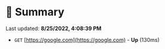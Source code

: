 # 📖 Summary
Last updated: **8/25/2022, 4:08:39 PM**

- `GET` [https://google.com](https://google.com) - **Up** (130ms)
